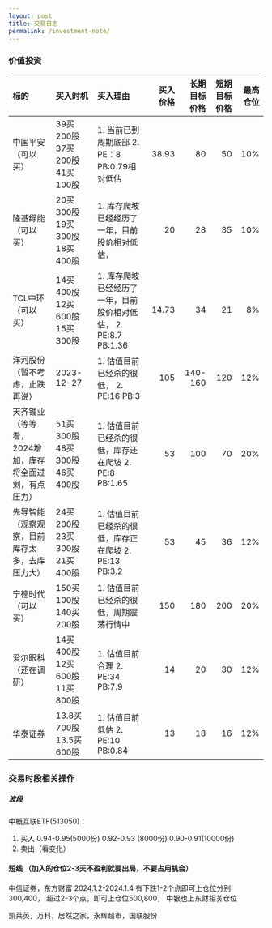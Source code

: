 ```yaml
---
layout: post
title: 交易日志
permalink: /investment-note/
---
```


### 价值投资

| 标的  | 买入时机 |买入理由  | 买入价格  | 长期目标价格 |短期目标价格  |最高仓位 |
| :------- |:------ |:------| ------: | -------: |-------: |-------: |
| 中国平安 （可以买）  | 39买200股  37买200股  41买100股   | 1. 当前已到周期底部  2. PE：8 PB:0.79相对低估  |38.93 | 80 |50   |10%    | 
| 隆基绿能  （可以买）  | 20买300股 19买300股 18买400股 | 1. 库存爬坡已经经历了一年，目前股价相对低估，  |20   | 28    |35   |10%     |
| TCL中环  （可以买）  | 14买400股 12买600股 15买300股 | 1. 库存爬坡已经经历了一年，目前股价相对低估， 2. PE:8.7  PB:1.36  |14.73    | 34    |21    |8%     |
| 洋河股份 （暂不考虑，止跌再说）   | 2023-12-27  | 1. 估值目前已经杀的很低， 2. PE:16  PB:3  |105   | 140-160    |120    |12%     | 
| 天齐锂业 （等等看，2024增加，库存将全面过剩，有点压力）   | 51买300股 48买300股 46买400股  | 1. 估值目前已经杀的很低，库存还在爬坡 2. PE:8 PB:1.65  |53   | 100    |70    |20%     |
| 先导智能  （观察观察，目前库存太多，去库压力大）  | 24买200股 23买300股 21买400股  | 1. 估值目前已经杀的很低，库存正在爬坡 2. PE:13 PB:3.2  |53   | 45    |36    |12%     |
| 宁德时代  （可以买）  | 150买100股 140买200股  | 1. 估值目前已经杀的很低，周期震荡行情中  | 150  | 180    |200   |20%     |
| 爱尔眼科  （还在调研）  | 14买400股 12买600股 11买800股  | 1. 估值目前合理 2. PE:34 PB:7.9  |14   | 20   |30    |12%     |
| 华泰证券  | 13.8买700股 13.5买600股  | 1. 估值目前低估 2. PE:10 PB:0.84  |13  | 18   |  16  |12%     |


### 交易时段相关操作

##### 波段

中概互联ETF(513050)：
1. 买入 0.94-0.95(5000份)  0.92-0.93 (8000份)   0.90-0.91(10000份)
2. 卖出（看变化）

#### 短线 （加入的仓位2-3天不盈利就要出局，不要占用机会）
中信证券，东方财富 2024.1.2-2024.1.4 有下跌1-2个点即可上仓位分别300,400， 超过2-3个点，即可上仓位500,800， 中银也上东财相关仓位

凯莱英，万科，居然之家，永辉超市，国联股份

